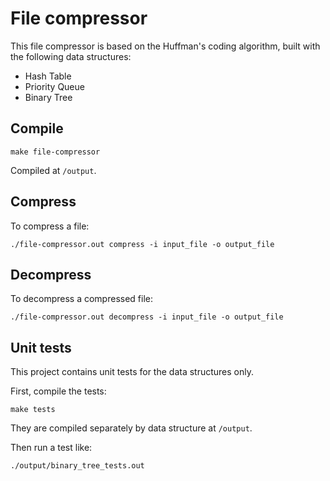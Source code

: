 # File compressor

This file compressor is based on the Huffman's coding algorithm, built with the following data structures:

* Hash Table
* Priority Queue
* Binary Tree

## Compile

`make file-compressor`

Compiled at `/output`.

## Compress

To compress a file:

`./file-compressor.out compress -i input_file -o output_file`

## Decompress

To decompress a compressed file:

`./file-compressor.out decompress -i input_file -o output_file`

## Unit tests

This project contains unit tests for the data structures only.

First, compile the tests:

`make tests`

They are compiled separately by data structure at `/output`.

Then run a test like:

`./output/binary_tree_tests.out`
